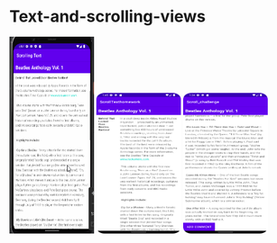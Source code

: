 # Text-and-scrolling-views
<img src="/Screenshots/scrolling text.gif" width="150" height="350"/>

<img src="/Screenshots/scrol homework.png" width="150" height="250"/>

<img src="/Screenshots/scroll challenge.png" width="150" height="250"/>
